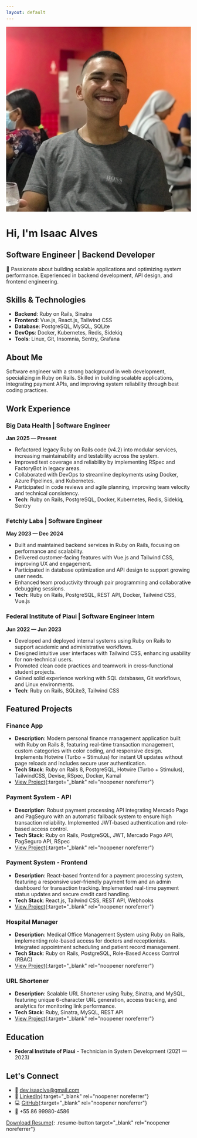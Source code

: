 ```yaml
---
layout: default
---
```

<div class="hero-section">
  <img src="/images/profile.jpg" alt="Isaac Alves" class="profile-image">
  
  <h1>Hi, I'm Isaac Alves</h1>
  <h2>Software Engineer | Backend Developer</h2>
  <p>🚀 Passionate about building scalable applications and optimizing system performance. Experienced in backend development, API design, and frontend engineering.</p>
</div>

## Skills & Technologies
- **Backend**: Ruby on Rails, Sinatra
- **Frontend**: Vue.js, React.js, Tailwind CSS
- **Database**: PostgreSQL, MySQL, SQLite
- **DevOps**: Docker, Kubernetes, Redis, Sidekiq
- **Tools**: Linux, Git, Insomnia, Sentry, Grafana

## About Me
Software engineer with a strong background in web development, specializing in Ruby on Rails. Skilled in building scalable applications, integrating payment APIs, and improving system reliability through best coding practices.

## Work Experience

### Big Data Health | Software Engineer
**Jan 2025 — Present**
- Refactored legacy Ruby on Rails code (v4.2) into modular services, increasing maintainability and testability across the system.
- Improved test coverage and reliability by implementing RSpec and FactoryBot in legacy areas.
- Collaborated with DevOps to streamline deployments using Docker, Azure Pipelines, and Kubernetes.
- Participated in code reviews and agile planning, improving team velocity and technical consistency.
- **Tech**: Ruby on Rails, PostgreSQL, Docker, Kubernetes, Redis, Sidekiq, Sentry

### Fetchly Labs | Software Engineer
**May 2023 — Dec 2024**
- Built and maintained backend services in Ruby on Rails, focusing on performance and scalability.
- Delivered customer-facing features with Vue.js and Tailwind CSS, improving UX and engagement.
- Participated in database optimization and API design to support growing user needs.
- Enhanced team productivity through pair programming and collaborative debugging sessions.
- **Tech**: Ruby on Rails, PostgreSQL, REST API, Docker, Tailwind CSS, Vue.js

### Federal Institute of Piaui | Software Engineer Intern
**Jun 2022 — Jun 2023**
- Developed and deployed internal systems using Ruby on Rails to support academic and administrative workflows.
- Designed intuitive user interfaces with Tailwind CSS, enhancing usability for non-technical users.
- Promoted clean code practices and teamwork in cross-functional student projects.
- Gained solid experience working with SQL databases, Git workflows, and Linux environments.
- **Tech**: Ruby on Rails, SQLite3, Tailwind CSS

## Featured Projects

### Finance App
- **Description**: Modern personal finance management application built with Ruby on Rails 8, featuring real-time transaction management, custom categories with color coding, and responsive design. Implements Hotwire (Turbo + Stimulus) for instant UI updates without page reloads and includes secure user authentication.
- **Tech Stack**: Ruby on Rails 8, PostgreSQL, Hotwire (Turbo + Stimulus), TailwindCSS, Devise, RSpec, Docker, Kamal
- [View Project](https://github.com/isaaclvs/finance-app){:target="_blank" rel="noopener noreferrer"}

### Payment System - API
- **Description**: Robust payment processing API integrating Mercado Pago and PagSeguro with an automatic fallback system to ensure high transaction reliability. Implemented JWT-based authentication and role-based access control.
- **Tech Stack**: Ruby on Rails, PostgreSQL, JWT, Mercado Pago API, PagSeguro API, RSpec
- [View Project](https://github.com/isaaclvs/payment-system-api){:target="_blank" rel="noopener noreferrer"}

### Payment System - Frontend
- **Description**: React-based frontend for a payment processing system, featuring a responsive user-friendly payment form and an admin dashboard for transaction tracking. Implemented real-time payment status updates and secure credit card handling.
- **Tech Stack**: React.js, Tailwind CSS, REST API, Webhooks
- [View Project](https://github.com/isaaclvs/payment-system-frontend){:target="_blank" rel="noopener noreferrer"}

### Hospital Manager
- **Description**: Medical Office Management System using Ruby on Rails, implementing role-based access for doctors and receptionists. Integrated appointment scheduling and patient record management.
- **Tech Stack**: Ruby on Rails, PostgreSQL, Role-Based Access Control (RBAC)
- [View Project](https://github.com/isaaclvs/hospital-management){:target="_blank" rel="noopener noreferrer"}

### URL Shortener
- **Description**: Scalable URL Shortener using Ruby, Sinatra, and MySQL, featuring unique 6-character URL generation, access tracking, and analytics for monitoring link performance.
- **Tech Stack**: Ruby, Sinatra, MySQL, REST API
- [View Project](https://github.com/isaaclvs/url-shortener){:target="_blank" rel="noopener noreferrer"}

## Education
- **Federal Institute of Piaui** - Technician in System Development (2021 — 2023)

## Let's Connect
- 📧 [dev.isaaclvs@gmail.com](mailto:dev.isaaclvs@gmail.com)
- 💼 [LinkedIn](https://linkedin.com/in/isaaclvs){:target="_blank" rel="noopener noreferrer"}
- 💻 [GitHub](https://github.com/isaaclvs){:target="_blank" rel="noopener noreferrer"}
- 📱 +55 86 99980-4586

[Download Resume](https://drive.google.com/file/d/1aYnYtztYiWkEMSzhxC_iAVxr2WpFyZTI/view?usp=sharing){: .resume-button target="_blank" rel="noopener noreferrer"}
